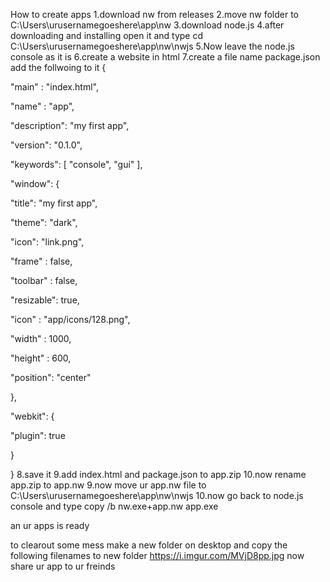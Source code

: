 How to create apps
1.download nw from releases
2.move nw folder to C:\Users\urusernamegoeshere\app\nw
3.download node.js
4.after downloading and installing open it and type cd C:\Users\urusernamegoeshere\app\nw\nwjs
5.Now leave the node.js console as it is
6.create a website in html
7.create a file name package.json
add the follwoing to it
{
  
"main"  : "index.html",
  
"name"  : "app",
  
"description": "my first app",
  
"version": "0.1.0",
  
"keywords": [ "console", "gui" ],
  
"window": {
      
"title": "my first app",
	  
"theme": "dark",
      
"icon": "link.png",
	  
"frame" : false,
	  
"toolbar" : false,
	  
"resizable": true,
      
"icon"    : "app/icons/128.png",
      
"width"   : 1000,
     
 "height"  : 600,
      
"position": "center"
  
},
  
"webkit": 
{
    
"plugin": true
  
}

}
8.save it
9.add index.html and package.json to app.zip
10.now rename app.zip to app.nw
9.now move ur app.nw file to C:\Users\urusernamegoeshere\app\nw\nwjs
10.now go back to node.js console and type copy /b nw.exe+app.nw app.exe

an ur apps is ready

to clearout some mess make a new folder on desktop
and copy the following filenames to new folder
https://i.imgur.com/MVjD8pp.jpg
now share ur app to ur freinds
